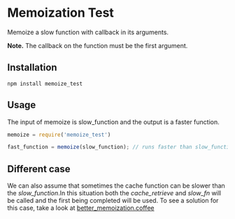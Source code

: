 Memoization Test
=======
Memoize a slow function with callback in its arguments.

**Note.** The callback on the function must be the first argument.


Installation
------------
    npm install memoize_test


Usage
-----

The input of memoize is slow_function and the output is a faster function.
```javascript
memoize = require('memoize_test')

fast_function = memoize(slow_function); // runs faster than slow_function by using cache functions
```

Different case
-----

We can also assume that sometimes the cache function can be slower than the _slow_function_.In this situation both the  _cache_retrieve_ and _slow_fn_ will be called and the first being completed will be used. To see a solution for this case, take a look at [better_memoization.coffee](https://github.com/esbanarango/memoization_test/blob/master/better_memoization.coffee) 